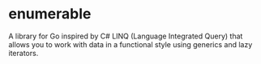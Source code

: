 # enumerable
A library for Go inspired by C# LINQ (Language Integrated Query) that allows you to work with data in a functional style using generics and lazy iterators.
